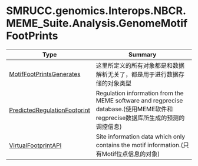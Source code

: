 ﻿
# SMRUCC.genomics.Interops.NBCR.MEME_Suite.Analysis.GenomeMotifFootPrints

|Type|Summary|
|----|-------|
|[MotifFootPrintsGenerates](./MotifFootPrintsGenerates.md)|这里所定义的所有对象都是和数据解析无关了，都是用于进行数据存储的对象类型|
|[PredictedRegulationFootprint](./PredictedRegulationFootprint.md)|Regulation information from the MEME software and regprecise database.(使用MEME软件和regprecise数据库所生成的预测的调控信息)|
|[VirtualFootprintAPI](./VirtualFootprintAPI.md)|Site information data which only contains the motif information.(只有Motif位点信息的对象)|

